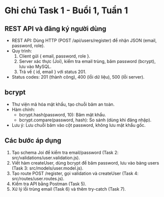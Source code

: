 # Ghi chú Task 1 - Buổi 1, Tuần 1

## REST API và đăng ký người dùng
- REST API: Dùng HTTP (POST /api/users/register) để nhận JSON (email, password, role).
- Quy trình:
  1. Client gửi { email, password, role }.
  2. Server xác thực (Joi), kiểm tra email trùng, băm password (bcrypt), lưu vào MySQL.
  3. Trả về { id, email } với status 201.
- Status codes: 201 (thành công), 400 (lỗi dữ liệu), 500 (lỗi server).

## bcrypt
- Thư viện mã hóa mật khẩu, tạo chuỗi băm an toàn.
- Hàm chính:
  - bcrypt.hash(password, 10): Băm mật khẩu.
  - bcrypt.compare(password, hash): So sánh (dùng khi đăng nhập).
- Lưu ý: Lưu chuỗi băm vào cột password, không lưu mật khẩu gốc.

## Các bước áp dụng
1. Tạo schema Joi để kiểm tra email/password (Task 2: src/validations/user.validation.js).
2. Viết hàm createUser, dùng bcrypt để băm password, lưu vào bảng users (Task 3: src/models/user.model.js).
3. Tạo route POST /register, gọi validation và createUser (Task 4: src/routes/user.routes.js).
4. Kiểm tra API bằng Postman (Task 5).
5. Xử lý lỗi trùng email (Task 6) và thêm try-catch (Task 7).